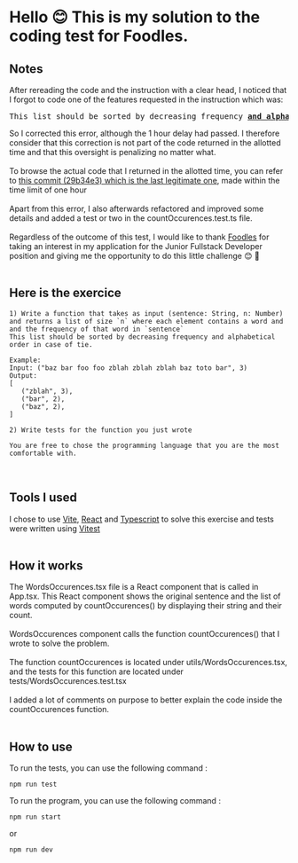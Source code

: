 # Hello 😊 This is my solution to the coding test for Foodles.

## Notes

After rereading the code and the instruction with a clear head, I noticed that I forgot to code one of the features requested in the instruction which was:

<pre>
This list should be sorted by decreasing frequency <u><b>and alphabetical order in case of tie</b></u>.
</pre>

So I corrected this error, although the 1 hour delay had passed. I therefore consider that this correction is not part of the code returned in the allotted time and that this oversight is penalizing no matter what.
</br>
</br>
To browse the actual code that I returned in the allotted time, you can refer to [this commit (29b34e3) which is the last legitimate one](https://github.com/AdrienMasanet/foodles-coding-test/tree/29b34e3508e01852e6fc6e3c89786b7e4c709b5f), made within the time limit of one hour
</br>
</br>
Apart from this error, I also afterwards refactored and improved some details and added a test or two in the countOccurences.test.ts file.
</br>
</br>
Regardless of the outcome of this test, I would like to thank [Foodles](https://www.foodles.co/) for taking an interest in my application for the Junior Fullstack Developer position and giving me the opportunity to do this little challenge 😊 🧡
</br>
</br>

## Here is the exercice

```
1) Write a function that takes as input (sentence: String, n: Number)
and returns a list of size `n` where each element contains a word and and the frequency of that word in `sentence`
This list should be sorted by decreasing frequency and alphabetical order in case of tie.

Example:
Input: ("baz bar foo foo zblah zblah zblah baz toto bar", 3)
Output:
[
   ("zblah", 3),
   ("bar", 2),
   ("baz", 2),
]

2) Write tests for the function you just wrote

You are free to chose the programming language that you are the most comfortable with.
```

</br>

## Tools I used

I chose to use [Vite](https://vitejs.dev/), [React](https://fr.reactjs.org/) and [Typescript](https://www.typescriptlang.org/) to solve this exercise and tests were written using [Vitest](https://vitest.dev/)
</br>
</br>

## How it works

The WordsOccurences.tsx file is a React component that is called in App.tsx. This React component shows the original sentence and the list of words computed by countOccurences() by displaying their string and their count.
</br>
</br>
WordsOccurences component calls the function countOccurences() that I wrote to solve the problem.
</br>
</br>
The function countOccurences is located under utils/WordsOccurences.tsx, and the tests for this function are located under tests/WordsOccurences.test.tsx
</br>
</br>
I added a lot of comments on purpose to better explain the code inside the countOccurences function.
</br>
</br>

## How to use

To run the tests, you can use the following command :

```
npm run test
```

To run the program, you can use the following command :

```
npm run start
```

or

```
npm run dev
```
